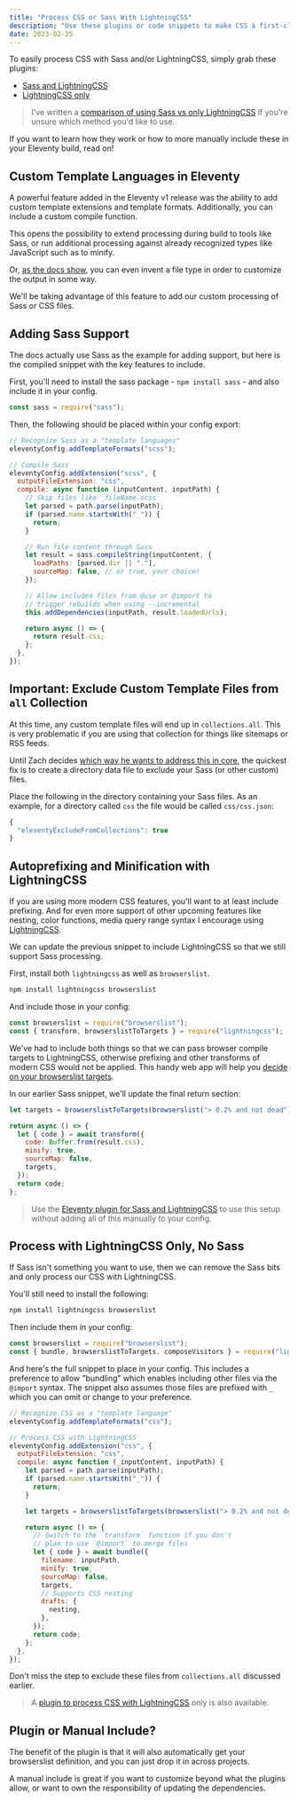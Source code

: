 ```yaml
---
title: "Process CSS or Sass With LightningCSS"
description: "Use these plugins or code snippets to make CSS a first-class templating language in Eleventy and add processing with LightningCSS and/or Sass."
date: 2023-02-25
---
```


To easily process CSS with Sass and/or LightningCSS, simply grab these plugins:

- [Sass and LightningCSS](https://github.com/5t3ph/eleventy-plugin-sass-lightningcss)
- [LightningCSS only](https://github.com/5t3ph/eleventy-plugin-lightningcss)

> I've written a [comparison of using Sass vs only LightningCSS](https://thinkdobecreate.com/articles/is-it-time-to-replace-sass/) if you're unsure which method you'd like to use.

If you want to learn how they work or how to more manually include these in your Eleventy build, read on!

## Custom Template Languages in Eleventy

A powerful feature added in the Eleventy v1 release was the ability to add custom template extensions and template formats. Additionally, you can include a custom compile function.

This opens the possibility to extend processing during build to tools like Sass, or run additional processing against already recognized types like JavaScript such as to minify.

Or, [as the docs show](https://www.11ty.dev/docs/languages/custom/), you can even invent a file type in order to customize the output in some way.

We'll be taking advantage of this feature to add our custom processing of Sass or CSS files.

## Adding Sass Support

The docs actually use Sass as the example for adding support, but here is the compiled snippet with the key features to include.

First, you'll need to install the sass package - `npm install sass` - and also include it in your config.

```js
const sass = require("sass");
```

Then, the following should be placed within your config export:

```js
// Recognize Sass as a "template languages"
eleventyConfig.addTemplateFormats("scss");

// Compile Sass
eleventyConfig.addExtension("scss", {
  outputFileExtension: "css",
  compile: async function (inputContent, inputPath) {
    // Skip files like _fileName.scss
    let parsed = path.parse(inputPath);
    if (parsed.name.startsWith("_")) {
      return;
    }

    // Run file content through Sass
    let result = sass.compileString(inputContent, {
      loadPaths: [parsed.dir || "."],
      sourceMap: false, // or true, your choice!
    });

    // Allow included files from @use or @import to
    // trigger rebuilds when using --incremental
    this.addDependencies(inputPath, result.loadedUrls);

    return async () => {
      return result.css;
    };
  },
});
```

## Important: Exclude Custom Template Files from `all` Collection

At this time, any custom template files will end up in `collections.all`. This is very problematic if you are using that collection for things like sitemaps or RSS feeds.

Until Zach decides [which way he wants to address this in core](https://github.com/11ty/eleventy/issues/2854), the quickest fix is to create a directory data file to exclude your Sass (or other custom) files.

Place the following in the directory containing your Sass files. As an example, for a directory called `css` the file would be called `css/css.json`:

```js
{
  "eleventyExcludeFromCollections": true
}
```

## Autoprefixing and Minification with LightningCSS

If you are using more modern CSS features, you'll want to at least include prefixing. And for even more support of other upcoming features like nesting, color functions, media query range syntax I encourage using [LightningCSS](https://lightningcss.dev/).

We can update the previous snippet to include LightningCSS so that we still support Sass processing.

First, install both `lightningcss` as well as `browserslist`.

```js
npm install lightningcss browserslist
```

And include those in your config:

```js
const browserslist = require("browserslist");
const { transform, browserslistToTargets } = require("lightningcss");
```

We've had to include both things so that we can pass browser compile targets to LightningCSS, otherwise prefixing and other transforms of modern CSS would not be applied. This handy web app will help you [decide on your browserslist targets](https://browsersl.ist/#q=%3E+0.2%25+and+not+dead).

In our earlier Sass snippet, we'll update the final return section:

```js
let targets = browserslistToTargets(browserslist("> 0.2% and not dead"));

return async () => {
  let { code } = await transform({
    code: Buffer.from(result.css),
    minify: true,
    sourceMap: false,
    targets,
  });
  return code;
};
```

> Use the [Eleventy plugin for Sass and LightningCSS](https://github.com/5t3ph/eleventy-plugin-sass-lightningcss) to use this setup without adding all of this manually to your config.

## Process with LightningCSS Only, No Sass

If Sass isn't something you want to use, then we can remove the Sass bits and only process our CSS with LightningCSS.

You'll still need to install the following:

```js
npm install lightningcss browserslist
```

Then include them in your config:

```js
const browserslist = require("browserslist");
const { bundle, browserslistToTargets, composeVisitors } = require("lightningcss");
```

And here's the full snippet to place in your config. This includes a preference to allow "bundling" which enables including other files via the `@import` syntax. The snippet also assumes those files are prefixed with `_` which you can omit or change to your preference.

```js
// Recognize CSS as a "template language"
eleventyConfig.addTemplateFormats("css");

// Process CSS with LightningCSS
eleventyConfig.addExtension("css", {
  outputFileExtension: "css",
  compile: async function (_inputContent, inputPath) {
    let parsed = path.parse(inputPath);
    if (parsed.name.startsWith("_")) {
      return;
    }

    let targets = browserslistToTargets(browserslist("> 0.2% and not dead"));

    return async () => {
      // Switch to the `transform` function if you don't
      // plan to use `@import` to merge files
      let { code } = await bundle({
        filename: inputPath,
        minify: true,
        sourceMap: false,
        targets,
        // Supports CSS nesting
        drafts: {
          nesting,
        },
      });
      return code;
    };
  },
});
```

Don't miss the step to exclude these files from `collections.all` discussed earlier.

> A [plugin to process CSS with LightningCSS](https://github.com/5t3ph/eleventy-plugin-lightningcss) only is also available.

## Plugin or Manual Include?

The benefit of the plugin is that it will also automatically get your browserslist definition, and you can just drop it in across projects.

A manual include is great if you want to customize beyond what the plugins allow, or want to own the responsibility of updating the dependencies.
